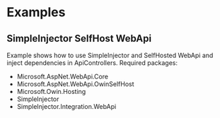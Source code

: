 # Examples

## SimpleInjector SelfHost WebApi

Example shows how to use SimpleInjector and SelfHosted WebApi and inject dependencies in ApiControllers.
Required packages:
* Microsoft.AspNet.WebApi.Core
* Microsoft.AspNet.WebApi.OwinSelfHost
* Microsoft.Owin.Hosting
* SimpleInjector
* SimpleInjector.Integration.WebApi
